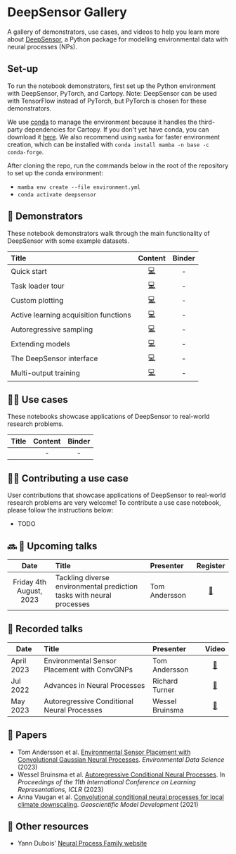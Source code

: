 # DeepSensor Gallery

A gallery of demonstrators, use cases, and videos to help you learn more about [DeepSensor](https://github.com/tom-andersson/deepsensor),
a Python package for modelling environmental data with neural processes (NPs).

## Set-up

To run the notebook demonstrators, first set up the Python environment with DeepSensor, PyTorch,
and Cartopy.
Note: DeepSensor can be used with TensorFlow instead of PyTorch, but PyTorch is chosen for these demonstrators.

We use [conda](https://docs.conda.io/en/latest/) to manage the environment because
it handles the third-party dependencies for Cartopy. If you don't yet have conda, you can download it
[here](https://docs.conda.io/projects/conda/en/latest/user-guide/install/linux.html).
We also recommend using `mamba` for faster environment creation, which can be installed with
`conda install mamba -n base -c conda-forge`.

After cloning the repo, run the commands below in the root of the repository to
set up the conda environment:
- `mamba env create --file environment.yml`
- `conda activate deepsensor`

## :scroll: Demonstrators
These notebook demonstrators walk through the main functionality of DeepSensor with some example
datasets. 

| Title                                 |                                                       Content                                                       | Binder |
|:--------------------------------------|:-------------------------------------------------------------------------------------------------------------------:| :---: |
| Quick start                           |      [:computer:](https://github.com/tom-andersson/deepsensor_demos/blob/main/demonstrators/quickstart.ipynb)       | - |
| Task loader tour                      |   [:computer:](https://github.com/tom-andersson/deepsensor_demos/blob/main/demonstrators/task_loader_tour.ipynb)    | - |
| Custom plotting                       |       [:computer:](https://github.com/tom-andersson/deepsensor_demos/blob/main/demonstrators/plotting.ipynb)        | - |
| Active learning acquisition functions | [:computer:](https://github.com/tom-andersson/deepsensor_demos/blob/main/demonstrators/acquisition_functions.ipynb) | - |
| Autoregressive sampling               |      [:computer:](https://github.com/tom-andersson/deepsensor_demos/blob/main/demonstrators/ar_sampling.ipynb)      | - |
| Extending models                      |   [:computer:](https://github.com/tom-andersson/deepsensor_demos/blob/main/demonstrators/extending_models.ipynb)    | - |
| The DeepSensor interface              |       [:computer:](https://github.com/tom-andersson/deepsensor_demos/blob/main/demonstrators/interface.ipynb)       | - |
| Multi-output training                 | [:computer:](https://github.com/tom-andersson/deepsensor_demos/blob/main/demonstrators/multi_output_training.ipynb) | - |

## :scientist: Use cases
These notebooks showcase applications of DeepSensor to real-world research problems.

| Title | Content | Binder |
|:------|:-------:| :---: |
|       |   -     | - |

## :woman_student: Contributing a use case
User contributions that showcase applications of DeepSensor to real-world research problems are very welcome!
To contribute a use case notebook, please follow the instructions below:
* TODO

## :soon: :microphone: Upcoming talks
|          Date           | Title | Presenter |                                                 Register                                                  |
|:-----------------------:|:---------------------------------------------|:----------------|:---------------------------------------------------------------------------------------------------------:|
| Friday 4th August, 2023 | Tackling diverse environmental prediction tasks with neural processes | Tom Andersson   | [:memo:](https://digitalenvironment.org/wp-content/uploads/2023/07/20230804_CDE_Webinar_TomAndersson.pdf) |

## :microphone: Recorded talks

| Date       | Title                                        | Presenter       | Video |
|------------|:---------------------------------------------|:----------------| :---: |
| April 2023 | Environmental Sensor Placement with ConvGNPs | Tom Andersson   | [:movie_camera:](https://youtu.be/v0pmqh09u1Y) |
| Jul 2022   | Advances in Neural Processes                 | Richard Turner  | [:movie_camera:](https://www.youtube.com/watch?v=Eu6rGePXYX8) |
| May 2023   | Autoregressive Conditional Neural Processes  | Wessel Bruinsma | [:movie_camera:](https://www.youtube.com/watch?v=93ZliHS0qBk) |

## :bookmark_tabs: Papers
* Tom Andersson et al. [Environmental Sensor Placement with Convolutional Gaussian Neural Processes](https://arxiv.org/abs/2211.10381). *Environmental Data Science* (2023)
* Wessel Bruinsma et al. [Autoregressive Conditional Neural Processes](https://arxiv.org/abs/2303.14468). In *Proceedings of the 11th
International Conference on Learning Representations, ICLR* (2023)
* Anna Vaugan et al. [Convolutional conditional neural processes for local climate downscaling](https://gmd.copernicus.org/articles/15/251/2022/). *Geoscientific Model Development* (2021)

## :book: Other resources
* Yann Dubois' [Neural Process Family website](https://yanndubs.github.io/Neural-Process-Family/text/Intro.html)